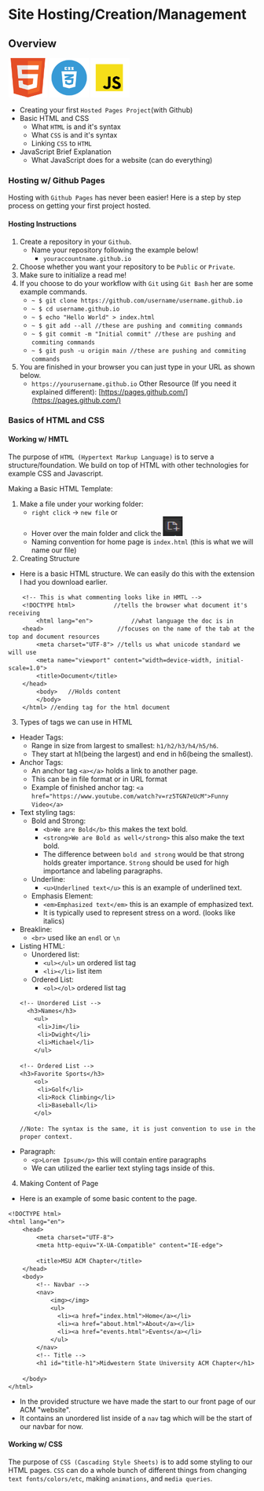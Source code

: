 # Site Hosting/Creation/Management
## Overview 
<img src="/images/html5.png" height="80" weight="80"></img>   <img src="/images/css.png" height="80" weight="80"></img>    <img src="/images/javascript.png" height="80" weight="80"></img>  

- Creating your first `Hosted Pages Project`(with Github)
- Basic HTML and CSS 
    - What `HTML` is and it's syntax 
    - What `CSS` is and it's syntax 
    - Linking `CSS` to `HTML` 
- JavaScript Brief Explanation
    - What JavaScript does for a website (can do everything)


### Hosting w/ Github Pages 

Hosting with `Github Pages` has never been easier! Here is 
a step by step process on getting your first project hosted. 
#### Hosting Instructions 
1. Create a repository in your `Github`.
    - Name your repository following the example below! 
        - `youraccountname.github.io`
2. Choose whether you want your repository to be `Public` or `Private`.
3. Make sure to initialize a read me! 
4. If you choose to do your workflow with `Git` using `Git Bash` her are some example commands. 
    - `~ $ git clone https://github.com/username/username.github.io`
    - `~ $ cd username.github.io`
    - `~ $ echo "Hello World" > index.html`
    - `~ $ git add --all //these are pushing and commiting commands`
    - `~ $ git commit -m "Initial commit" //these are pushing and commiting commands`
    - `~ $ git push -u origin main //these are pushing and commiting commands`
5. You are finished in your browser you can just type in your URL as shown below. 
    - `https://yourusername.github.io` 
Other Resource (If you need it explained different): [https://pages.github.com/](https://pages.github.com/)

### Basics of HTML and CSS

#### Working w/ HMTL
The purpose of `HTML (Hypertext Markup Language)` is to serve a structure/foundation. We build on top of HTML with other technologies for example CSS and Javascript. 

Making a Basic HTML Template: 
1. Make a file under your working folder: 
    - `right click` -> `new file`
    or 
    - Hover over the main folder and click the <img src="/images/newfile.png" height="40" width="40">
    - Naming convention for home page is `index.html` (this is what we will name our file)
2. Creating Structure 
- Here is a basic HTML structure. We can easily do this with the extension 
I had you download earlier.

```
    <!-- This is what commenting looks like in HMTL -->
    <!DOCTYPE html>           //tells the browser what document it's receiving
        <html lang="en">           //what language the doc is in 
    <head>                     //focuses on the name of the tab at the top and document resources
        <meta charset="UTF-8"> //tells us what unicode standard we will use
        <meta name="viewport" content="width=device-width, initial-scale=1.0">
        <title>Document</title>
    </head>
        <body>   //Holds content
        </body>
    </html> //ending tag for the html document
```

3. Types of tags we can use in HTML
- Header Tags: 
    - Range in size from largest to smallest: `h1/h2/h3/h4/h5/h6`.
    - They start at h1(being the largest) and end in h6(being the smallest).
- Anchor Tags: 
    - An anchor tag `<a></a>` holds a link to another page.
     - This can be in file format or in URL format
    - Example of finished anchor tag: 
    `<a href="https://www.youtube.com/watch?v=rz5TGN7eUcM">Funny Video</a>` 
- Text styling tags: 
    - Bold and Strong: 
        - `<b>We are Bold</b>` this makes the text bold.
        - `<strong>We are Bold as well</strong>` this also make the text bold.
        - The difference between `bold and strong` would be that strong holds greater importance. `Strong` should be used for high importance and labeling paragraphs. 
    - Underline: 
        - `<u>Underlined text</u>` this is an example of underlined text. 
    - Emphasis Element: 
        - `<em>Emphasized text</em>` this is an example of emphasized text.
        - It is typically used to represent stress on a word. (looks like italics)
- Breakline: 
    - `<br>` used like an `endl` or `\n`
- Listing HTML: 
    - Unordered list: 
        - `<ul></ul>` un ordered list tag
        - `<li></li>` list item
    - Ordered List: 
        - `<ol></ol>` ordered list tag
    ```
    <!-- Unordered List -->
      <h3>Names</h3>
        <ul>
         <li>Jim</li>
         <li>Dwight</li>
         <li>Michael</li>
        </ul>

    <!-- Ordered List -->
    <h3>Favorite Sports</h3>
        <ol>
         <li>Golf</li>
         <li>Rock Climbing</li>
         <li>Baseball</li>
        </ol>
    
    //Note: The syntax is the same, it is just convention to use in the proper context. 
    ```
- Paragraph: 
    - `<p>Lorem Ipsum</p>` this will contain entire paragraphs 
    - We can utilized the earlier text styling tags inside of this.

4. Making Content of Page 
- Here is an example of some basic content to the page. 
```
<!DOCTYPE html>
<html lang="en">
    <head>
        <meta charset="UTF-8"> 
        <meta http-equiv="X-UA-Compatible" content="IE-edge">

        <title>MSU ACM Chapter</title>
    </head>
    <body> 
        <!-- Navbar -->
        <nav>
            <img></img>
            <ul>
              <li><a href="index.html">Home</a></li>
              <li><a href="about.html">About</a></li>
              <li><a href="events.html">Events</a></li>
            </ul>
        </nav>
        <!-- Title -->
        <h1 id="title-h1">Midwestern State University ACM Chapter</h1>
        
    </body>
</html>  
```
- In the provided structure we have made the start to our front page of our ACM "website". 
- It contains an unordered list inside of a `nav` tag which will be the start of our navbar for now. 



#### Working w/ CSS 
The purpose of `CSS (Cascading Style Sheets)` is to add some styling to our HTML pages. `CSS` can do a whole bunch of different things from changing `text fonts/colors/etc`, making `animations`, and `media queries`. 

